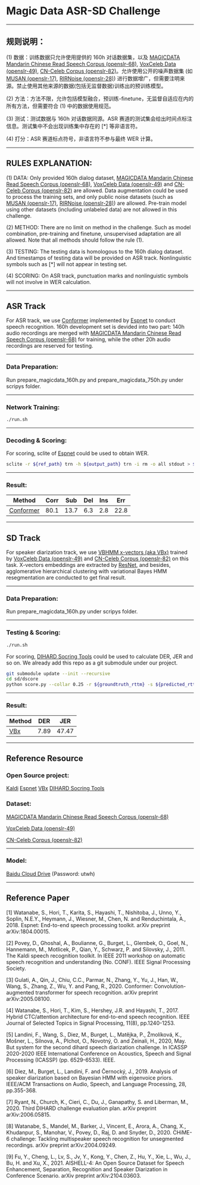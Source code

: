 # Magic Data ASR-SD Challenge

***
## 规则说明：

(1) 数据：训练数据只允许使用提供的 160h 对话数据集，以及 [MAGICDATA Mandarin Chinese Read Speech Corpus (openslr-68)](http://www.openslr.org/68/), [VoxCeleb Data (openslr-49)](http://www.openslr.org/49/), [CN-Celeb Corpus (openslr-82)](http://www.openslr.org/82/)。允许使用公开的噪声数据集 (如 [MUSAN (openslr-17)](https://openslr.org/17/), [RIRNoise (openslr-28)](https://openslr.org/28/)) 进行数据增广，但需要注明来源。禁止使用其他来源的数据(包括无监督数据)训练出的预训练模型。

(2) 方法：方法不限，允许包括模型融合，预训练-finetune，无监督自适应在内的所有方法，但需要符合 (1) 中的数据使用规范。

(3) 测试：测试数据与 160h 对话数据同源。ASR 赛道的测试集会给出时间点标注信息。测试集中不会出现训练集中存在的 [*] 等非语言符。 

(4) 打分：ASR 赛道标点符号，非语言符不参与最终 WER 计算。

***
## RULES EXPLANATION:

(1) DATA: Only provided 160h dialog dataset, [MAGICDATA Mandarin Chinese Read Speech Corpus (openslr-68)](http://www.openslr.org/68/), [VoxCeleb Data (openslr-49)](http://www.openslr.org/49/) and [CN-Celeb Corpus (openslr-82)](http://www.openslr.org/82/) are allowed. Data augmentation could be used to process the training sets, and only public noise datasets (such as [MUSAN (openslr-17)](https://openslr.org/17/), [RIRNoise (openslr-28)](https://openslr.org/28/)) are allowed. Pre-train model using other datasets (including unlabeled data) are not allowed in this challenge.

(2) METHOD: There are no limit on method in the challenge. Such as model combination, pre-training and finetune, unsupervised adaptation are all allowed. Note that all methods should follow the rule (1).

(3) TESTING: The testing data is homologous to the 160h dialog dataset. And timestamps of testing data will be provided on ASR track. Nonlinguistic symbols such as [*] will not appear in testing set.

(4) SCORING: On ASR track, punctuation marks and nonlinguistic symbols will not involve in WER calculation.

***
## ASR Track

<!-- [MAGICDATA Mandarin Chinese Read Speech Corpus (openslr-68)](http://www.openslr.org/68/)  -->

For ASR track, we use [Conformer](https://github.com/espnet/espnet/tree/master/egs2/librispeech/asr1) implemented by [Espnet](https://github.com/espnet/espnet) to conduct speech recognition. 160h development set is devided into two part: 140h audio recordings are merged with [MAGICDATA Mandarin Chinese Read Speech Corpus (openslr-68)](http://www.openslr.org/68/) for training, while the other 20h audio recordings are reserved for testing.

***
### Data Preparation:

Run prepare_magicdata_160h.py and prepare_magicdata_750h.py under scripys folder.

***
### Network Training:

```bash
./run.sh
```

***
### Decoding & Scoring:

For scoring, sclite of [Espnet](https://github.com/espnet/espnet) could be used to obtain WER.   

```bash
sclite -r ${ref_path} trn -h ${output_path} trn -i rm -o all stdout > ${result_path}
```

***
### Result:

| Method    | Corr  | Sub   | Del   | Ins   | Err   |
| --------- | ----- | ----- | ----- | ----- | ----- |
| [Conformer](https://github.com/espnet/espnet/tree/master/egs2/librispeech/asr1) | 80.1  | 13.7  | 6.3   | 2.8   | 22.8  |


***
## SD Track

For speaker diarization track, we use [VBHMM x-vectors (aka VBx)](https://github.com/BUTSpeechFIT/VBx) trained by [VoxCeleb Data (openslr-49)](http://www.openslr.org/49/) and [CN-Celeb Corpus (openslr-82)](http://www.openslr.org/82/) on this task. X-vectors embeddings are extracted by [ResNet](https://openaccess.thecvf.com/content_cvpr_2016/papers/He_Deep_Residual_Learning_CVPR_2016_paper.pdf), and besides, agglomerative hierarchical clustering with variational Bayes HMM resegmentation are conducted to get final result.

***
### Data Preparation:

Run prepare_magicdata_160h.py under scripys folder.

***
### Testing & Scoring:

```bash
./run.sh
```

For scoring, [DIHARD Socring Tools](https://github.com/nryant/dscore) could be used to calculate DER, JER and so on. We already add this repo as a git submodule under our project.

```bash
git submodule update --init --recursive
cd sd/dscore
python score.py --collar 0.25 -r ${groundtruth_rttm} -s ${predicted_rttm}
```

***
### Result:


| Method    | DER   | JER   |
| --------- | ----- | ----- |
| [VBx](https://github.com/BUTSpeechFIT/VBx) | 7.89  | 47.47 |


***
## Reference Resource

### Open Source project:

[Kaldi](https://github.com/kaldi-asr/kaldi) [Espnet](https://github.com/espnet/espnet) [VBx](https://github.com/BUTSpeechFIT/VBx) [DIHARD Socring Tools](https://github.com/nryant/dscore)



### Dataset:

[MAGICDATA Mandarin Chinese Read Speech Corpus (openslr-68)](http://www.openslr.org/68/)

[VoxCeleb Data (openslr-49)](http://www.openslr.org/49/)

[CN-Celeb Corpus (openslr-82)](http://www.openslr.org/82/)


***
### Model:

[Baidu Cloud Drive](https://pan.baidu.com/s/1RMM4R8-b0-t6AZuuJ6opIQ)  (Password: utwh)


***
## Reference Paper

[1] Watanabe, S., Hori, T., Karita, S., Hayashi, T., Nishitoba, J., Unno, Y., Soplin, N.E.Y., Heymann, J., Wiesner, M., Chen, N. and Renduchintala, A., 2018. Espnet: End-to-end speech processing toolkit. arXiv preprint arXiv:1804.00015.

[2] Povey, D., Ghoshal, A., Boulianne, G., Burget, L., Glembek, O., Goel, N., Hannemann, M., Motlicek, P., Qian, Y., Schwarz, P. and Silovsky, J., 2011. The Kaldi speech recognition toolkit. In IEEE 2011 workshop on automatic speech recognition and understanding (No. CONF). IEEE Signal Processing Society.

[3] Gulati, A., Qin, J., Chiu, C.C., Parmar, N., Zhang, Y., Yu, J., Han, W., Wang, S., Zhang, Z., Wu, Y. and Pang, R., 2020. Conformer: Convolution-augmented transformer for speech recognition. arXiv preprint arXiv:2005.08100.

[4] Watanabe, S., Hori, T., Kim, S., Hershey, J.R. and Hayashi, T., 2017. Hybrid CTC/attention architecture for end-to-end speech recognition. IEEE Journal of Selected Topics in Signal Processing, 11(8), pp.1240-1253.

[5] Landini, F., Wang, S., Diez, M., Burget, L., Matějka, P., Žmolíková, K., Mošner, L., Silnova, A., Plchot, O., Novotný, O. and Zeinali, H., 2020, May. But system for the second dihard speech diarization challenge. In ICASSP 2020-2020 IEEE International Conference on Acoustics, Speech and Signal Processing (ICASSP) (pp. 6529-6533). IEEE.

[6] Diez, M., Burget, L., Landini, F. and Černocký, J., 2019. Analysis of speaker diarization based on Bayesian HMM with eigenvoice priors. IEEE/ACM Transactions on Audio, Speech, and Language Processing, 28, pp.355-368.

[7] Ryant, N., Church, K., Cieri, C., Du, J., Ganapathy, S. and Liberman, M., 2020. Third DIHARD challenge evaluation plan. arXiv preprint arXiv:2006.05815.

[8] Watanabe, S., Mandel, M., Barker, J., Vincent, E., Arora, A., Chang, X., Khudanpur, S., Manohar, V., Povey, D., Raj, D. and Snyder, D., 2020. CHiME-6 challenge: Tackling multispeaker speech recognition for unsegmented recordings. arXiv preprint arXiv:2004.09249.

[9] Fu, Y., Cheng, L., Lv, S., Jv, Y., Kong, Y., Chen, Z., Hu, Y., Xie, L., Wu, J., Bu, H. and Xu, X., 2021. AISHELL-4: An Open Source Dataset for Speech Enhancement, Separation, Recognition and Speaker Diarization in Conference Scenario. arXiv preprint arXiv:2104.03603.

<!-- More details about the Conformer: 

https://arxiv.org/pdf/2005.08100


https://ieeexplore.ieee.org/abstract/document/8910412/

https://arxiv.org/pdf/2002.11356 -->